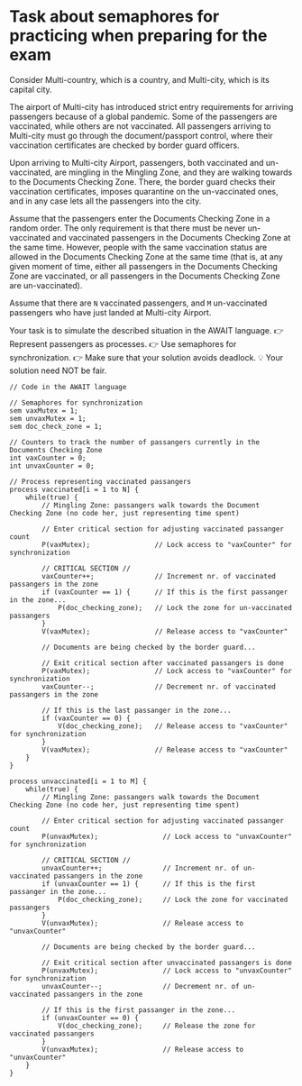 # Task about semaphores for practicing when preparing for the exam

Consider Multi-country, which is a country, and Multi-city, which is its capital city. 

The airport of Multi-city has introduced strict entry requirements for arriving passengers because of a global pandemic.
Some of the passengers are vaccinated, while others are not vaccinated. All passengers arriving to Multi-city must go 
through the document/passport control, where their vaccination certificates are checked by border guard officers. 

Upon arriving to Multi-city Airport, passengers, both vaccinated and un-vaccinated, are mingling in the Mingling Zone, 
and they are walking towards to the Documents Checking Zone. There, the border guard checks their vaccination 
certificates, imposes quarantine on the un-vaccinated ones, and in any case lets all the passengers into the city. 

Assume that the passengers enter the Documents Checking Zone in a random order. The only requirement is that there must 
be never un-vaccinated and vaccinated passengers in the Documents Checking Zone at the same time. However, people with 
the same vaccination status are allowed in the Documents Checking Zone at the same time (that is, at any given moment of
time, either all passengers in the Documents Checking Zone are vaccinated, or all passengers in the Documents Checking 
Zone are un-vaccinated). 

Assume that there are `N` vaccinated passengers, and `M` un-vaccinated passengers who have just landed at Multi-city 
Airport.

Your task is to simulate the described situation in the AWAIT language.
👉 Represent passengers as processes.
👉 Use semaphores for synchronization.
👉 Make sure that your solution avoids deadlock.
💡 Your solution need NOT be fair.

```
// Code in the AWAIT language

// Semaphores for synchronization
sem vaxMutex = 1;
sem unvaxMutex = 1;
sem doc_check_zone = 1;

// Counters to track the number of passangers currently in the Documents Checking Zone
int vaxCounter = 0;
int unvaxCounter = 0;

// Process representing vaccinated passangers
process vaccinated[i = 1 to N] {
    while(true) {
        // Mingling Zone: passangers walk towards the Document Checking Zone (no code her, just representing time spent)

        // Enter critical section for adjusting vaccinated passanger count
        P(vaxMutex);                // Lock access to "vaxCounter" for synchronization
        
        // CRITICAL SECTION //
        vaxCounter++;               // Increment nr. of vaccinated passangers in the zone
        if (vaxCounter == 1) {      // If this is the first passanger in the zone...
            P(doc_checking_zone);   // Lock the zone for un-vaccinated passangers
        }
        V(vaxMutex);                // Release access to "vaxCounter"

        // Documents are being checked by the border guard...

        // Exit critical section after vaccinated passangers is done
        P(vaxMutex);                // Lock access to "vaxCounter" for synchronization
        vaxCounter--;               // Decrement nr. of vaccinated passangers in the zone

        // If this is the last passanger in the zone...
        if (vaxCounter == 0) {
            V(doc_checking_zone);   // Release access to "vaxCounter" for synchronization
        }
        V(vaxMutex);                // Release access to "vaxCounter"
    }
}

process unvaccinated[i = 1 to M] {
    while(true) {
        // Mingling Zone: passangers walk towards the Document Checking Zone (no code her, just representing time spent)

        // Enter critical section for adjusting vaccinated passanger count
        P(unvaxMutex);                // Lock access to "unvaxCounter" for synchronization
        
        // CRITICAL SECTION //
        unvaxCounter++;               // Increment nr. of un-vaccinated passangers in the zone
        if (unvaxCounter == 1) {      // If this is the first passanger in the zone...
            P(doc_checking_zone);     // Lock the zone for vaccinated passangers
        }
        V(unvaxMutex);                // Release access to "unvaxCounter"

        // Documents are being checked by the border guard...

        // Exit critical section after unvaccinated passangers is done
        P(unvaxMutex);                // Lock access to "unvaxCounter" for synchronization
        unvaxCounter--;               // Decrement nr. of un-vaccinated passangers in the zone
        
        // If this is the first passanger in the zone...
        if (unvaxCounter == 0) {
            V(doc_checking_zone);     // Release the zone for vaccinated passangers
        }
        V(unvaxMutex);                // Release access to "unvaxCounter"
    }
}
```
